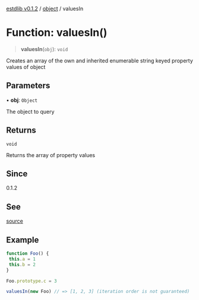 [estdlib v0.1.2](../wiki/Home) / [object](../wiki/object) / valuesIn

# Function: valuesIn()

> **valuesIn**(`obj`): `void`

Creates an array of the own and inherited enumerable string keyed property values of object

## Parameters

• **obj**: `Object`

The object to query

## Returns

`void`

Returns the array of property values

## Since

0.1.2

## See

[source](https://github.com/yaxingson/estdlib/blob/main/lib/object/valuesIn.ts)

## Example

```js
function Foo() {
 this.a = 1
 this.b = 2
}

Foo.prototype.c = 3

valuesIn(new Foo) // => [1, 2, 3] (iteration order is not guaranteed)

```
